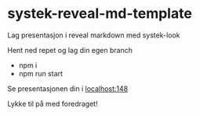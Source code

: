 # systek-reveal-md-template

Lag presentasjon i reveal markdown med systek-look


Hent ned repet og lag din egen branch

* npm i
* npm run start

Se presentasjonen din i [localhost:148](http://localhost:1948/presentasjon.md#)


Lykke til på med foredraget!
